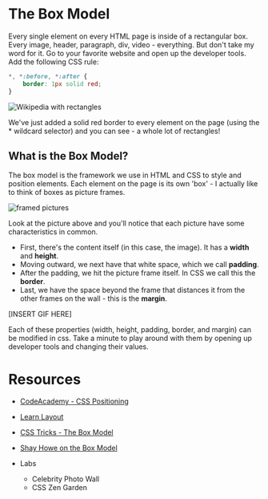 # The Box Model

Every single element on every HTML page is inside of a rectangular box. Every image, header, paragraph, div, video - everything. But don't take my word for it. Go to your favorite website and open up the developer tools. Add the following CSS rule:

```css
*, *:before, *:after {
    border: 1px solid red;
}
```
![Wikipedia with rectangles](https://s3.amazonaws.com/upperline/curriculum-assets/css/Wikipedia-box.png)

We've just added a solid red border to every element on the page (using the * wildcard selector) and you can see - a whole lot of rectangles!

## What is the Box Model?
The box model is the framework we use in HTML and CSS to style and position elements. Each element on the page is its own 'box' - I actually like to think of boxes as picture frames.  

![framed pictures](https://s3.amazonaws.com/upperline/curriculum-assets/css/framed-pics.jpg)

Look at the picture above and you'll notice that each picture have some characteristics in common.

+ First, there's the content itself (in this case, the image). It has a **width** and **height**.
+ Moving outward, we next have that white space, which we call **padding**.
+ After the padding, we hit the picture frame itself. In CSS we call this the **border**.
+ Last, we have the space beyond the frame that distances it from the other frames on the wall - this is the **margin**.

[INSERT GIF HERE]

Each of these properties (width, height, padding, border, and margin) can be modified in css. Take a minute to play around with them by opening up developer tools and changing their values.

# Resources
+ [CodeAcademy - CSS Positioning](https://www.codecademy.com/courses/web-beginner-en-6merh/0/1#)
+ [Learn Layout](http://learnlayout.com/)
+ [CSS Tricks - The Box Model](https://css-tricks.com/the-css-box-model/)
+ [Shay Howe on the Box Model](http://learn.shayhowe.com/html-css/opening-the-box-model/)

+ Labs
  + Celebrity Photo Wall
  + CSS Zen Garden

